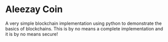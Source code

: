 # Aleezay Coin

A very simple blockchain implementation using python to demonstrate the basics of blockchains. This is by no means a complete implementation and it is by no means secure!
